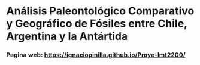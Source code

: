 # Análisis Paleontológico Comparativo y Geográfico de Fósiles entre Chile, Argentina y la Antártida


### Pagina web: https://ignaciopinilla.github.io/Proye-Imt2200/
